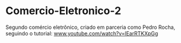 # Comercio-Eletronico-2
Segundo comércio eletrônico, criado em parceria como Pedro Rocha, seguindo o tutorial: www.youtube.com/watch?v=lEarRTKXpGg
